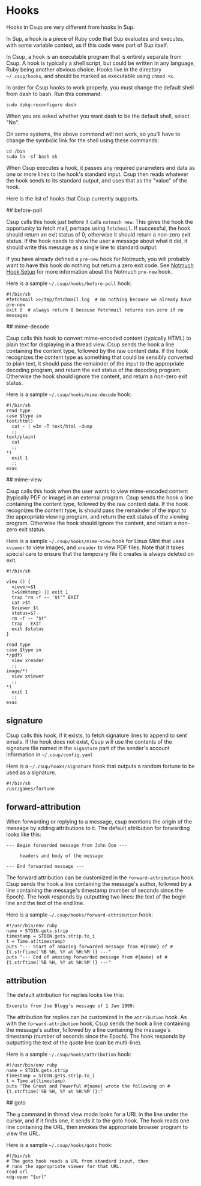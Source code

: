# Hooks

Hooks in Csup are very different from hooks in Sup.

In Sup, a hook is a piece of Ruby code that Sup evaluates and executes, with some
variable context, as if this code were part of Sup itself.

In Csup, a hook is an executable program that is entirely separate from Csup.
A hook is typically a shell script, but could be written in any language, Ruby
being another obvious choice.  Hooks live in the directory `~/.csup/hooks`,
and should be marked as executable using `chmod +x`.

In order for Csup hooks to work properly, you must change the default shell
from dash to bash.  Run this command:

    sudo dpkg-reconfigure dash

When you are asked whether you want dash to be the default shell, select "No".

On some systems, the above command will not work, so you'll have to change
the symbolic link for the shell using these commands:

    cd /bin
    sudo ln -sf bash sh

When Csup executes a hook, it passes any required parameters and data as one or more lines to
the hook's standard input.  Csup then reads whatever the hook sends to its standard output,
and uses that as the "value" of the hook.

Here is the list of hooks that Csup currently supports.

<span id="before-poll">
## before-poll
</span>

Csup calls this hook just before it calls `notmuch new`.  This gives the hook the opportunity
to fetch mail, perhaps using `fetchmail`.  If successful, the hook should return
an exit status of 0; otherwise it should return a non-zero exit status.  If the hook
needs to show the user a message about what it did, it should write this message
as a single line to standard output.

If you have already defined a `pre-new` hook for Notmuch, you will probably
want to have this hook do nothing but return a zero exit code.
See [Notmuch Hook Setup](../gettingstarted/Notmuch.md#hooks) for
more information about the Notmuch `pre-new` hook.

Here is a sample `~/.csup/hooks/before-poll` hook:

```
#!/bin/sh
#fetchmail >>/tmp/fetchmail.log  # Do nothing because we already have pre-new
exit 0	# always return 0 because fetchmail returns non-zero if no messages
```

<span id="mime-decode">
## mime-decode
</span>

Csup calls this hook to convert mime-encoded content (typically HTML) to plain text
for displaying in a thread view.
Csup sends the hook a line containing the content type,
followed by the raw content data.
If the hook recognizes the content type as something that could be sensibly
converted to plain text, it should pass the remainder
of the input to the appropriate decoding program, and return
the exit status of the decoding program.
Otherwise the hook should ignore the content, and return a non-zero exit status.

Here is a sample `~/.csup/hooks/mime-decode` hook:

```
#!/bin/sh
read type
case $type in
text/html)
  cat - | w3m -T text/html -dump
  ;;
text/plain)
  cat
  ;;
*)
  exit 1
  ;;
esac
```

<span id="mime-view">
## mime-view
</span>

Csup calls this hook when the user wants to view mime-encoded content (typically
PDF or image) in an external program.
Csup sends the hook a line containing the content type,
followed by the raw content data.
If the hook recognizes the content type, is should pass the remainder
of the input to the appropriate viewing program, and return
the exit status of the viewing program.
Otherwise the hook should ignore the content, and return a non-zero exit status.


Here is a sample `~/.csup/hooks/mime-view` hook for Linux Mint that uses
`xviewer` to view images, and `xreader` to view PDF files.  Note that it takes special
care to ensure that the temporary file it creates is always
deleted on exit.

```
#!/bin/sh

view () {
  viewer=$1
  t=$(mktemp) || exit 1
  trap "rm -f -- '$t'" EXIT
  cat >$t
  $viewer $t
  status=$?
  rm -f -- "$t"
  trap - EXIT
  exit $status
}

read type
case $type in
*/pdf)
  view xreader
  ;;
image/*)
  view xviewer
  ;;
*)
  exit 1
  ;;
esac
```

## signature

Csup calls this hook, if it exists, to fetch signature lines to append
to sent emails.  If the hook does not exist, Csup will use
the contents of the signature file named in the `signature` part
of the sender's account information in `~/.csup/config.yaml`

Here is a `~/.csup/hooks/signature` hook that outputs a random fortune
to be used as a signature.

```
#!/bin/sh
/usr/games/fortune
```

## forward-attribution

When forwarding or replying to a message, csup mentions the origin of the
message by adding attributions to it.  The default attribution for forwarding
looks like this:

```
--- Begin forwarded message from John Doe ---

     headers and body of the message

--- End forwarded message ---
```

The forward attribution can be customized in the `forward-attribution` hook.
Csup sends the hook a line containing the message's author, followed
by a line containing the message's timestamp (number of seconds since the Epoch).
The hook responds by outputting two lines: the text of the begin line
and the text of the end line.

Here is a sample `~/.csup/hooks/forward-attribution` hook:

```
#!/usr/bin/env ruby
name = STDIN.gets.strip
timestamp = STDIN.gets.strip.to_i
t = Time.at(timestamp)
puts "--- Start of amazing forwarded message from #{name} of #{t.strftime('%B %H, %Y at %H:%M')} ---"
puts "--- End of amazing forwarded message from #{name} of #{t.strftime('%B %H, %Y at %H:%M')} ---"
```

## attribution

The default attribution for replies looks like this:

```
Excerpts from Joe Blogg's message of 1 Jan 1999:
```

The attribution for replies can be customized in the `attribution` hook.
As with the `forward-attribution` hook, 
Csup sends the hook a line containing the message's author, followed
by a line containing the message's timestamp (number of seconds since the Epoch).
The hook responds by outputting the text of the quote line (can be multi-line).

Here is a sample `~/.csup/hooks/attribution` hook:

```
#!/usr/bin/env ruby
name = STDIN.gets.strip
timestamp = STDIN.gets.strip.to_i
t = Time.at(timestamp)
puts "The Great and Powerful #{name} wrote the following on #{t.strftime('%B %H, %Y at %H:%M')}:"
```

<span id="goto">
## goto
</span>

The `g` command in thread view mode looks for a URL in the line under
the cursor, and if it finds one, it sends it to the goto hook.  The hook
reads one line containing the URL, then invokes the appropriate browser
program to view the URL.

Here is a sample `~/.csup/hooks/goto` hook:

```
#!/bin/sh
# The goto hook reads a URL from standard input, then
# runs the appropriate viewer for that URL.
read url
xdg-open "$url"
```
